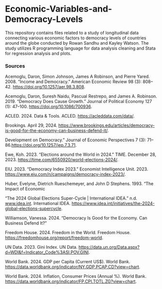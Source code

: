# Economic-Variables-and-Democracy-Levels
This repository contains files related to a study of longitudinal data connecting various economic factors to democracy levels of countries around the globe conducted by Rowan Sandhu and Kayley Watson. The study utilizes R programming language for data analysis cleaning and Stata for regression analysis and plots.  

### Sources
Acemoglu, Daron, Simon Johnson, James A Robinson, and Pierre Yared. 2008. “Income and Democracy.” American Economic Review 98 (3): 808–42. https://doi.org/10.1257/aer.98.3.808.

Acemoglu, Daron, Suresh Naidu, Pascual Restrepo, and James A. Robinson. 2019. “Democracy Does Cause Growth.” Journal of Political Economy 127 (1): 47–100. https://doi.org/10.1086/700936.

ACLED. 2024. Data & Tools. ACLED. https://acleddata.com/data/.

Brookings. April 29, 2024. https://www.brookings.edu/articles/democracy-is-good-for-the-economy-can-business-defend-it/.

Development on Democracy.” Journal of Economic Perspectives 7 (3): 71–86.https://doi.org/10.1257/jep.7.3.71.

Ewe, Koh. 2023. “Elections around the World in 2024.” TIME. December 28, 2023. https://time.com/6550920/world-elections-2024/.

EIU. 2023. “Democracy Index 2023.” Economist Intelligence Unit. 2023. https://www.eiu.com/n/campaigns/democracy-index-2023/.

Huber, Evelyne, Dietrich Rueschemeyer, and John D Stephens. 1993. “The Impact of Economic 

“The 2024 Global Elections Super-Cycle | International IDEA.” n.d. www.idea.int. International IDEA. https://www.idea.int/initiatives/the-2024-global-elections-supercycle.

Williamson, Vanessa. 2024. “Democracy Is Good for the Economy. Can Business Defend It?” 

Freedom House. 2024. Freedom in the World. Freedom House. https://freedomhouse.org/report/freedom-world.

UN Data. 2023. Gini Index. UN Data. https://data.un.org/Data.aspx?d=WDI&f=Indicator_Code%3ASI.POV.GINI.

World Bank. 2024. GDP per Capita (Current US$). World Bank. https://data.worldbank.org/indicator/NY.GDP.PCAP.CD?view=chart.

World Bank. 2024. Inflation, Consumer Prices (Annual %). World Bank. https://data.worldbank.org/indicator/FP.CPI.TOTL.ZG?view=chart.

